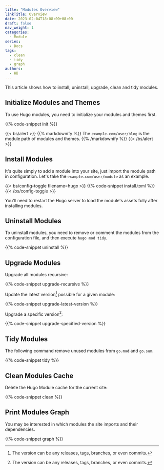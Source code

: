 ```yaml
---
title: "Modules Overview"
linkTitle: Overview
date: 2023-02-04T18:08:09+08:00
draft: false
nav_weight: 1
categories:
  - Module
series:
  - Docs
tags:
  - clean
  - tidy
  - graph
authors:
  - HB
---
```


This article shows how to install, uninstall, upgrade, clean and tidy modules.

<!--more-->

## Initialize Modules and Themes

To use Hugo modules, you need to initialize your modules and themes first.

{{% code-snippet init %}}

{{< bs/alert >}}
{{% markdownify %}}
The `example.com/user/blog` is the module path of modules and themes.
{{% /markdownify %}}
{{< /bs/alert >}}

## Install Modules

It's quite simply to add a module into your site, just import the module path in configuration. Let's take the `example.com/user/module` as an example.

{{< bs/config-toggle filename=hugo >}}
{{% code-snippet install.toml %}}
{{< /bs/config-toggle >}}

You'll need to restart the Hugo server to load the module's assets fully after installing modules.

## Uninstall Modules

To uninstall modules, you need to remove or comment the modules from the configuration file, and then execute `hugo mod tidy`.

{{% code-snippet uninstall %}}

## Upgrade Modules

Upgrade all modules recursive:

{{% code-snippet upgrade-recursive %}}

Update the latest version[^1] possible for a given module:

{{% code-snippet upgrade-latest-version %}}

Upgrade a specific version[^1]:

{{% code-snippet upgrade-specified-version %}}

[^1]: The version can be any releases, tags, branches, or even commits.

## Tidy Modules

The following command remove unused modules from `go.mod` and `go.sum`.

{{% code-snippet tidy %}}

## Clean Modules Cache

Delete the Hugo Module cache for the current site:

{{% code-snippet clean %}}

## Print Modules Graph

You may be interested in which modules the site imports and their dependencies.

{{% code-snippet graph %}}
